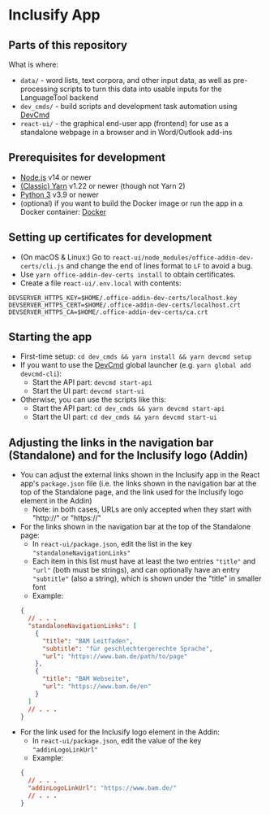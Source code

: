 # Inclusify App

## Parts of this repository

What is where:

- `data/` - word lists, text corpora, and other input data, as well as pre-processing scripts to turn this data into usable inputs for the LanguageTool backend
- `dev_cmds/` - build scripts and development task automation using [DevCmd](https://github.com/XITASO/devcmd)
- `react-ui/` - the graphical end-user app (frontend) for use as a standalone webpage in a browser and in Word/Outlook add-ins

## Prerequisites for development

- [Node.js](https://nodejs.org/en/) v14 or newer
- [(Classic) Yarn](https://classic.yarnpkg.com/lang/en/) v1.22 or newer (though not Yarn 2)
- [Python 3](https://www.python.org/) v3.9 or newer
- (optional) if you want to build the Docker image or run the app in a Docker container: [Docker](https://www.docker.com/)

## Setting up certificates for development

- (On macOS & Linux:) Go to `react-ui/node_modules/office-addin-dev-certs/cli.js` and change the end of lines format to `LF` to avoid a bug.
- Use `yarn office-addin-dev-certs install` to obtain certificates.
- Create a file `react-ui/.env.local` with contents:

```
DEVSERVER_HTTPS_KEY=$HOME/.office-addin-dev-certs/localhost.key
DEVSERVER_HTTPS_CERT=$HOME/.office-addin-dev-certs/localhost.crt
DEVSERVER_HTTPS_CA=$HOME/.office-addin-dev-certs/ca.crt
```

## Starting the app

- First-time setup: `cd dev_cmds && yarn install && yarn devcmd setup`
- If you want to use the [DevCmd](https://github.com/XITASO/devcmd) global launcher (e.g. `yarn global add devcmd-cli`):
  - Start the API part: `devcmd start-api`
  - Start the UI part: `devcmd start-ui`
- Otherwise, you can use the scripts like this:
  - Start the API part: `cd dev_cmds && yarn devcmd start-api`
  - Start the UI part: `cd dev_cmds && yarn devcmd start-ui`

## Adjusting the links in the navigation bar (Standalone) and for the Inclusify logo (Addin)

- You can adjust the external links shown in the Inclusify app in the React app's `package.json` file (i.e. the links shown in the navigation bar at the top of the Standalone page, and the link used for the Inclusify logo element in the Addin)
  - Note: in both cases, URLs are only accepted when they start with "http://" or "https://"
- For the links shown in the navigation bar at the top of the Standalone page:
  - In `react-ui/package.json`, edit the list in the key `"standaloneNavigationLinks"`
  - Each item in this list must have at least the two entries `"title"` and `"url"` (both must be strings), and can optionally have an entry `"subtitle"` (also a string), which is shown under the "title" in smaller font
  - Example:
  ```json
  {
    // . . .
    "standaloneNavigationLinks": [
      {
        "title": "BAM Leitfaden",
        "subtitle": "für geschlechtergerechte Sprache",
        "url": "https://www.bam.de/path/to/page"
      },
      {
        "title": "BAM Webseite",
        "url": "https://www.bam.de/en"
      }
    ]
    // . . .
  }
  ```
- For the link used for the Inclusify logo element in the Addin:
  - In `react-ui/package.json`, edit the value of the key `"addinLogoLinkUrl"`
  - Example:
  ```json
  {
    // . . .
    "addinLogoLinkUrl": "https://www.bam.de/"
    // . . .
  }
  ```
